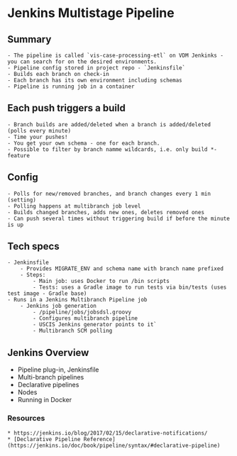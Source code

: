 # Jenkins Multistage Pipeline

## Summary

    - The pipeline is called `vis-case-processing-etl` on VDM Jenkinks - you can search for on the desired environments.
    - Pipeline config stored in project repo - `Jenkinsfile`
    - Builds each branch on check-in
    - Each branch has its own environment including schemas
    - Pipeline is running job in a container

## Each push triggers a build

    - Branch builds are added/deleted when a branch is added/deleted (polls every minute)
    - Time your pushes!
    - You get your own schema - one for each branch.
    - Possible to filter by branch namme wildcards, i.e. only build *-feature

## Config

    - Polls for new/removed branches, and branch changes every 1 min (setting)
    - Polling happens at multibranch job level
    - Builds changed branches, adds new ones, deletes removed ones
    - Can push several times without triggering build if before the minute is up

## Tech specs

    - Jenkinsfile
        - Provides MIGRATE_ENV and schema name with branch name prefixed
        - Steps:
            - Main job: uses Docker to run /bin scripts
            - Tests: uses a Gradle image to run tests via bin/tests (uses test image - Gradle base)
    - Runs in a Jenkins Multibranch Pipeline job
        - Jenkins job generation
            - /pipeline/jobs/jobsdsl.groovy
            - Configures multibranch pipeline
            - USCIS Jenkins generator points to it`
            - Multibranch SCM polling


## Jenkins Overview

* Pipeline plug-in, Jenkinsfile
* Multi-branch pipelines
* Declarative pipelines
* Nodes
* Running in Docker

### Resources
    
    * https://jenkins.io/blog/2017/02/15/declarative-notifications/
    * [Declarative Pipeline Reference](https://jenkins.io/doc/book/pipeline/syntax/#declarative-pipeline)